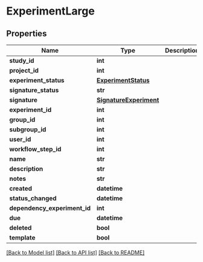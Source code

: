 # ExperimentLarge

## Properties
Name | Type | Description | Notes
------------ | ------------- | ------------- | -------------
**study_id** | **int** |  | [optional] 
**project_id** | **int** |  | [optional] 
**experiment_status** | [**ExperimentStatus**](ExperimentStatus.md) |  | [optional] 
**signature_status** | **str** |  | [optional] 
**signature** | [**SignatureExperiment**](SignatureExperiment.md) |  | [optional] 
**experiment_id** | **int** |  | [optional] 
**group_id** | **int** |  | [optional] 
**subgroup_id** | **int** |  | [optional] 
**user_id** | **int** |  | [optional] 
**workflow_step_id** | **int** |  | [optional] 
**name** | **str** |  | [optional] 
**description** | **str** |  | [optional] 
**notes** | **str** |  | [optional] 
**created** | **datetime** |  | [optional] 
**status_changed** | **datetime** |  | [optional] 
**dependency_experiment_id** | **int** |  | [optional] 
**due** | **datetime** |  | [optional] 
**deleted** | **bool** |  | [optional] 
**template** | **bool** |  | [optional] 

[[Back to Model list]](../README.md#documentation-for-models) [[Back to API list]](../README.md#documentation-for-api-endpoints) [[Back to README]](../README.md)


